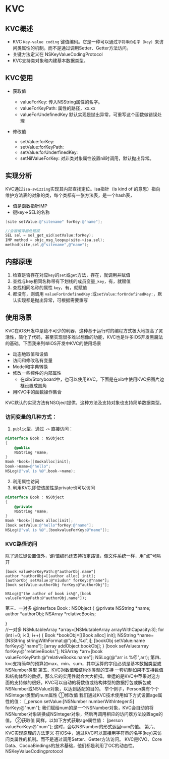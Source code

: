 # KVC

## KVC概述

- KVC `Key-value coding` 键值编码。它是一种可以通过`字符串的名字（key）`来访问类属性的机制。而不是通过调用Setter、Getter方法访问。
- 关键方法定义在 NSKeyValueCodingProtocol
- KVC支持类对象和内建基本数据类型。

## KVC使用

* 获取值
    - valueForKey: 传入NSString属性的名字。
    - valueForKeyPath: 属性的路径，xx.xx
    - valueForUndefinedKey 默认实现是抛出异常，可重写这个函数做错误处理

* 修改值
    - setValue:forKey:
    - setValue:forKeyPath:
    - setValue:forUnderfinedKey:
    - setNilValueForKey: 对非类对象属性设置nil时调用，默认抛出异常。
    
## 实现分析
KVC通过`isa-swizzing`实现其内部查找定位。isa指针（is kind of 的意思）指向维护方法表的对象的类，每个类都有一张方法表，是一个hash表，
- 值是函数指针IMP
- 键key->SEL的名称

```objectivec
[site setValue:@"sitename" forKey:@"name"];

//会被编译器处理成
SEL sel = sel_get_uid(setValue:forKey);
IMP method = objc_msg_loopup(site->isa,sel);
method(site,sel,@"sitename",@"name");
```
## 内部原理
1. 检查是否存在对应`key`的`set`或`get`方法，存在，就调用并赋值
2. 查找与key相同名称带有下划线的成员变量`_key`，有，就赋值
3. 查找相同名称的属性 `key`，有，就赋值
4. 都没有，则调用 `valueForUndefinedKey:`或`setValue:forUndefinedKey:`，默认实现都是抛出异常，可根据需要重写

## 使用场景
KVC在iOS开发中是绝不可少的利器，这种基于运行时的编程方式极大地提高了灵活性，简化了代码，甚至实现很多难以想像的功能，KVC也是许多iOS开发黑魔法的基础。下面我来列举iOS开发中KVC的使用场景
- 动态地取值和设值
- 访问和修改私有变量
- Model和字典转换
- 修改一些控件的内部属性
    - 在xib/Storyboard中，也可以使用KVC，下面是在xib中使用KVC把图片边框设置成圆角
- 用KVC中的函数操作集合

KVC默认的实现方法有NSOject提供，这种方法及支持对象也支持简单数据类型。
### 访问变量的几种方式：
1. `public`型，通过 `->` 直接访问：
```objectivec
@interface Book : NSObject
{
    @public
    NSString *name;
}
Book *book=[[Bookalloc]init];
book->name=@"hello";
NSLog(@"val is %@",book->name);
```
2. 利用属性访问
3. 利用KVC,即使该属性是private也可以访问
```objectivec
@interface Book : NSObject
{
    @private
    NSString *name;
}
Book *book=[[Book alloc]init];
[book setValue:@"hello"forKey:@"name"];
NSLog(@"val is %@",[bookvalueForKey:@"name"]);
```
### KVC路径访问
除了通过键设置值外，键/值编码还支持指定路径，像文件系统一样，用“点”号隔开
```
[book valueForKeyPath:@"authorObj.name"]  
author *authorObj=[[author alloc] init];
[authorObj setValue:@"niudun" forKey:@"name"];
[book setValue:authorObj forKey:@"authorObj"];
        
NSLog(@"the author of book is%@",[book valueForKeyPath:@"authorObj.name"]);
```        
第三、一对多
@interface Book : NSObject
{
    @private
    NSString *name;
    author *authorObj;
    NSArray *relativeBooks;
    
}        
        //一对多
        NSMutableArray *array=[NSMutableArray arrayWithCapacity:3];
        for (int i=0; i<3; i++) {
            Book *bookObj=[[Book alloc] init];
            NSString *name=[NSString stringWithFormat:@"job_%d",i];
            [bookObj setValue:name forKey:@"name"];
            [array addObject:bookObj];
        }
        [book setValue:array forKey:@"relativeBooks"];
        NSArray *arr=[book valueForKeyPath:@"relativeBooks.name"];
        NSLog(@"arr is %@",arr);
第四、kvc支持简单的预算如max、min、sum，其中运算的字段必须是基本数据类型或NSNumber类型
第五、KVC对数值和结构体类型的支持
一套机制如果不支持数值和结构体型的数据，那么它的实用性就会大大折扣。幸运的是KVC中苹果对这方面的支持做的很好。KVC可以自动的将数值或结构体型的数据打包或解包成NSNumber或NSValue对象，以达到适配的目的。
举个例子，Person类有个个NSInteger类型的num属性
①修改值
我们通过KVC技术使用如下方式设置age属性的值： 
[_person setValue:[NSNumber numberWithInteger:5] forKey:@"num"];
我们赋给num的是一个NSNumber对象，KVC会自动的将NSNumber对象转换成NSInteger对象，然后再调用相应的访问器方法设置age的值。
②获取值
同样，以如下方式获取age属性值：
     [person valueForKey:@"num"];
这时，会以NSNumber的形式返回num的值。
第六、KVC实现原理的方法定义
在iOS中，通过KVC可以直接用字符串的名字(key)来访问类属性的机制。而不是通过调用Setter、Getter方法访问。
KVC是KVO、Core Data、CocoaBindings的技术基础，他们都是利用了OC的动态性。
NSKeyValueCodingprotocol
